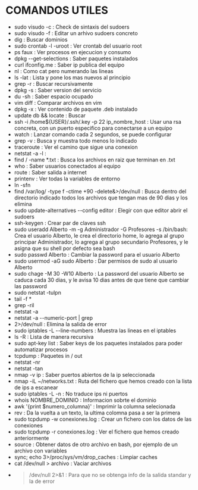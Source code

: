 # COMANDOS UTILES

- sudo visudo -c : Check de sintaxis del sudoers
- sudo visudo -f : Editar un arhivo sudoers concreto
- dig : Buscar dominios
- sudo crontab -l -uroot : Ver crontab del usuario root
- ps faux : Ver procesos en ejecucion y consumo
- dpkg --get-selections : Saber paquetes instalados
- curl ifconfig.me : Saber ip publica del equipo
- nl : Como cat pero numerando las lineas
- ls -lat : Lista y pone los mas nuevos al principio
- grep -r : Buscar recursivamente
- dpkg -s : Saber version del servicio
- du -sh : Saber espacio ocupado
- vim diff : Comparar archivos en vim
- dpkg -x : Ver contenido de paquete .deb instalado
- update db && locate : Buscar
- ssh -i /home${USER}/.ssh/.key -p 22 ip_nombre_host : Usar una rsa concreta, con un puerto especifico para conectarse a un equipo
- watch : Lanzar comando cada 2 segundos, se puede configurar
- grep -v : Busca y muestra todo menos lo indicado
- traceroute : Ver el camino que sigue una conexion
- netstat -a -l :
- find / -name *.txt : Busca los archivos en raiz que terminan en .txt
- who : Saber usuarios conectados al equipo
- route : Saber salida a internet
- printenv : Ver todas la variables de entorno
- ln -sfn
- find /var/log/ -type f -ctime +90 -delete&>/dev/null : Busca dentro del directorio indicado todos los archivos que tengan mas de 90 dias y los elimina
- sudo update-alternatives --config editor : Elegir con que editor abrir el sudoers
- ssh-keygen : Crear par de claves ssh
- sudo useradd Alberto -m -g Administrador -G Profesores -s /bin/bash: Crea el usuario Alberto, le crea el directorio home, lo agrega al grupo principar Administrador, lo agrega al grupo secundario Profesores, y le asigna que su shell por defecto sea bash
- sudo passwd Alberto : Cambiar la password para el usuario Alberto
- sudo usermod -aG sudo Alberto : Dar permisos de sudo al usuario Alberto
- sudo chage -M 30 -W10 Alberto : La password del usuario Alberto se caduca cada 30 dias, y le avisa 10 dias antes de que tiene que cambiar las password
- sudo netstat -tulpn
- tail -f *
- grep -ril
- netstat -a
- netstat -a --numeric-port | grep
- 2>/dev/null : Elimina la salida de error
- sudo iptables -L --line-numbers : Muestra las lineas en el iptables
- ls -R : Lista de manera recursiva
- sudo apt-key list : Saber keys de los paquetes instalados para poder automatizar procesos
- tcpdump : Paquetes in / out 
- netstat -nr
- netstat -tan
- nmap -v ip : Saber puertos abiertos de la ip seleccionada
- nmap -iL ~/networks.txt : Ruta del fichero que hemos creado con la lista de ips a escanear
- sudo iptables -L -n : No traduce ips ni puertos
- whois NOMBRE_DOMINIO : Informacion sobrte el dominio
- awk '{print $numero_columna}' : Imprimir la columna selecionada
- rev : Da la vuelta a un texto, la ultima colomna pasa a ser la primera
- sudo tcpdump -w conexiones.log : Crear un fichero con los datos de las conexiones
- sudo tcpdump -r conexiones.log : Ver el fichero que hemos creado anteriormente
- source : Obtener datos de otro archivo en bash, por ejemplo de un archivo con variables
- sync; echo 3>/proc/sys/vm/drop_caches : Limpiar caches
- cat /dev/null > archivo : Vaciar archivos
- >/dev/null 2>&1 : Para que no se obtenga info de la salida standar y la de error 
